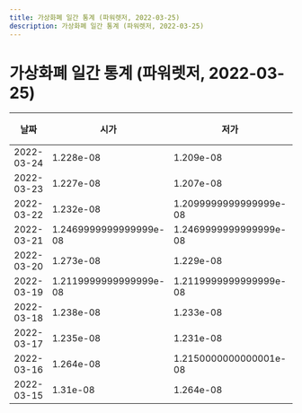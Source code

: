 ```yaml
---
title: 가상화폐 일간 통계 (파워렛저, 2022-03-25)
description: 가상화폐 일간 통계 (파워렛저, 2022-03-25)
---
```


가상화폐 일간 통계 (파워렛저, 2022-03-25)
===

|날짜|시가|저가|고가|종가|비고|
|--|--|--|--|--|--|
|2022-03-24|1.228e-08|1.209e-08|1.228e-08|1.209e-08|    |
|2022-03-23|1.227e-08|1.207e-08|1.227e-08|1.2119999999999999e-08|    |
|2022-03-22|1.232e-08|1.2099999999999999e-08|1.241e-08|1.228e-08|    |
|2022-03-21|1.2469999999999999e-08|1.2469999999999999e-08|1.2469999999999999e-08|1.2469999999999999e-08|    |
|2022-03-20|1.273e-08|1.229e-08|1.274e-08|1.236e-08|    |
|2022-03-19|1.2119999999999999e-08|1.2119999999999999e-08|1.2589999999999999e-08|1.2160000000000001e-08|    |
|2022-03-18|1.238e-08|1.233e-08|1.262e-08|1.233e-08|    |
|2022-03-17|1.235e-08|1.231e-08|1.235e-08|1.233e-08|    |
|2022-03-16|1.264e-08|1.2150000000000001e-08|1.264e-08|1.218e-08|    |
|2022-03-15|1.31e-08|1.264e-08|1.3730000000000001e-08|1.264e-08|    |
